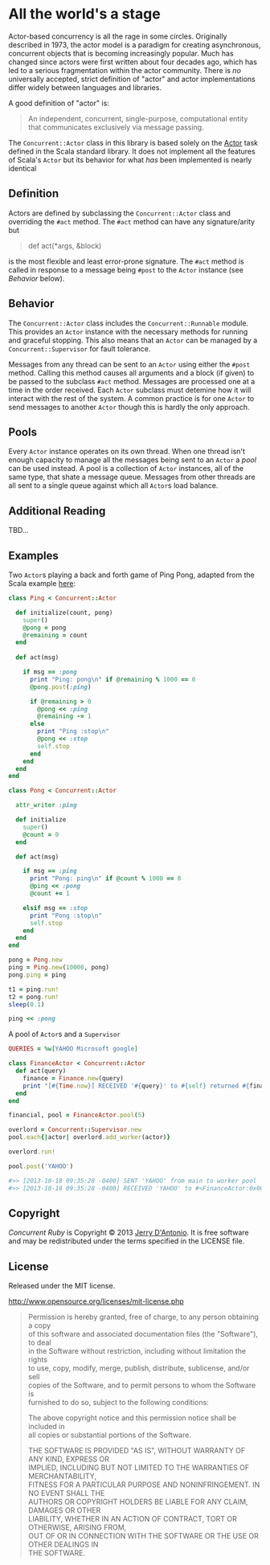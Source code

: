 # All the world's a stage

Actor-based concurrency is all the rage in some circles. Originally described in
1973, the actor model is a paradigm for creating asynchronous, concurrent objects
that is becoming increasingly popular. Much has changed since actors were first
written about four decades ago, which has led to a serious fragmentation within
the actor community. There is *no* universally accepted, strict definition of
"actor" and actor implementations differ widely between languages and libraries.

A good definition of "actor" is:

> An independent, concurrent, single-purpose, computational entity that
> communicates exclusively via message passing.

The `Concurrent::Actor` class in this library is based solely on the
[Actor](http://www.scala.com/some/path/to/actor) task
defined in the Scala standard library. It does not implement all the features of
Scala's `Actor` but its behavior for what *has* been implemented is nearly identical

## Definition

Actors are defined by subclassing the `Concurrent::Actor` class and overriding the
`#act` method. The `#act` method can have any signature/arity but

> def act(*args, &block)

is the most flexible and least error-prone signature. The `#act` method is called in
response to a message being `#post` to the `Actor` instance (see *Behavior* below).

## Behavior

The `Concurrent::Actor` class includes the `Concurrent::Runnable` module. This provides
an `Actor` instance with the necessary methods for running and graceful stopping.
This also means that an `Actor` can be managed by a `Concurrent::Supervisor` for
fault tolerance.

Messages from any thread can be sent to an `Actor` using either the `#post` method. Calling
this method causes all arguments and a block (if given) to be passed to the subclass `#act`
method. Messages are processed one at a time in the order received. Each `Actor` subclass
must detemine how it will interact with the rest of the system. A common practice is for
one `Actor` to send messages to another `Actor` though this is hardly the only approach.

## Pools

Every `Actor` instance operates on its own thread. When one thread isn't enough capacity
to manage all the messages being sent to an `Actor` a *pool* can be used instead. A pool
is a collection of `Actor` instances, all of the same type, that shate a message queue.
Messages from other threads are all sent to a single queue against which all `Actor`s
load balance.

## Additional Reading

TBD...

## Examples

Two `Actor`s playing a back and forth game of Ping Pong, adapted from the Scala example
[here](http://www.somewhere.com/find/the/blog/post):

```ruby
class Ping < Concurrent::Actor

  def initialize(count, pong)
    super()
    @pong = pong
    @remaining = count
  end
  
  def act(msg)

    if msg == :pong
      print "Ping: pong\n" if @remaining % 1000 == 0
      @pong.post(:ping)

      if @remaining > 0
        @pong << :ping
        @remaining -= 1
      else
        print "Ping :stop\n"
        @pong << :stop
        self.stop
      end
    end
  end
end

class Pong < Concurrent::Actor

  attr_writer :ping

  def initialize
    super()
    @count = 0
  end

  def act(msg)

    if msg == :ping
      print "Pong: ping\n" if @count % 1000 == 0
      @ping << :pong
      @count += 1

    elsif msg == :stop
      print "Pong :stop\n"
      self.stop
    end
  end
end

pong = Pong.new
ping = Ping.new(10000, pong)
pong.ping = ping

t1 = ping.run!
t2 = pong.run!
sleep(0.1)

ping << :pong
```

A pool of `Actor`s and a `Supervisor`

```ruby
QUERIES = %w[YAHOO Microsoft google]

class FinanceActor < Concurrent::Actor
  def act(query)
    finance = Finance.new(query)
    print "[#{Time.now}] RECEIVED '#{query}' to #{self} returned #{finance.update.suggested_symbols}\n\n"
  end
end

financial, pool = FinanceActor.pool(5)

overlord = Concurrent::Supervisor.new
pool.each{|actor| overlord.add_worker(actor)}

overlord.run! 

pool.post('YAHOO')

#>> [2013-10-18 09:35:28 -0400] SENT 'YAHOO' from main to worker pool
#>> [2013-10-18 09:35:28 -0400] RECEIVED 'YAHOO' to #<FinanceActor:0x0000010331af70>...
```

## Copyright

*Concurrent Ruby* is Copyright &copy; 2013 [Jerry D'Antonio](https://twitter.com/jerrydantonio).
It is free software and may be redistributed under the terms specified in the LICENSE file.

## License

Released under the MIT license.

http://www.opensource.org/licenses/mit-license.php  

> Permission is hereby granted, free of charge, to any person obtaining a copy  
> of this software and associated documentation files (the "Software"), to deal  
> in the Software without restriction, including without limitation the rights  
> to use, copy, modify, merge, publish, distribute, sublicense, and/or sell  
> copies of the Software, and to permit persons to whom the Software is  
> furnished to do so, subject to the following conditions:  
> 
> The above copyright notice and this permission notice shall be included in  
> all copies or substantial portions of the Software.  
> 
> THE SOFTWARE IS PROVIDED "AS IS", WITHOUT WARRANTY OF ANY KIND, EXPRESS OR  
> IMPLIED, INCLUDING BUT NOT LIMITED TO THE WARRANTIES OF MERCHANTABILITY,  
> FITNESS FOR A PARTICULAR PURPOSE AND NONINFRINGEMENT. IN NO EVENT SHALL THE  
> AUTHORS OR COPYRIGHT HOLDERS BE LIABLE FOR ANY CLAIM, DAMAGES OR OTHER  
> LIABILITY, WHETHER IN AN ACTION OF CONTRACT, TORT OR OTHERWISE, ARISING FROM,  
> OUT OF OR IN CONNECTION WITH THE SOFTWARE OR THE USE OR OTHER DEALINGS IN  
> THE SOFTWARE.  
